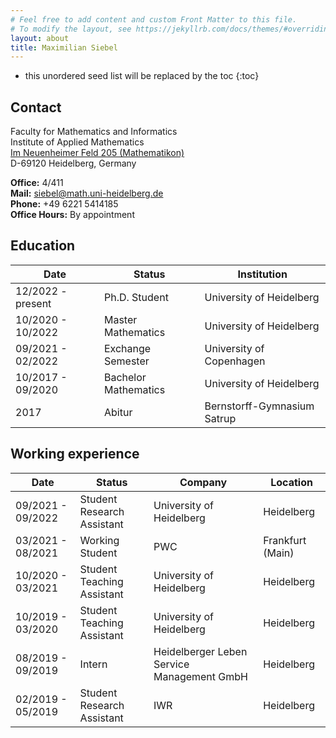 ```yaml
---
# Feel free to add content and custom Front Matter to this file.
# To modify the layout, see https://jekyllrb.com/docs/themes/#overriding-theme-defaults
layout: about
title: Maximilian Siebel
---
```

* this unordered seed list will be replaced by the toc
{:toc}

## Contact

Faculty for Mathematics and Informatics  
Institute of Applied Mathematics  
[Im Neuenheimer Feld 205 (Mathematikon)](https://www.google.com/maps/place/Im+Neuenheimer+Feld+205,+69120+Heidelberg,+Germany)  
D-69120 Heidelberg, Germany  

**Office:** 4/411  
**Mail:** [siebel@math.uni-heidelberg.de](mailto:siebel@math.uni-heidelberg.de)  
**Phone:** +49 6221 5414185  
**Office Hours:** By appointment


## Education

| Date                  | Status              | Institution                           |
|-----------------------|---------------------|---------------------------------------|
| 12/2022 - present     | Ph.D. Student       | University of Heidelberg              |
| 10/2020 - 10/2022     | Master Mathematics   | University of Heidelberg              |
| 09/2021 - 02/2022     | Exchange Semester    | University of Copenhagen              |
| 10/2017 - 09/2020     | Bachelor Mathematics  | University of Heidelberg              |
| 2017                  | Abitur              | Bernstorff-Gymnasium Satrup          |


## Working experience

| Date               | Status                      | Company                                    | Location         |
|--------------------|-----------------------------|--------------------------------------------|-------------------|
| 09/2021 - 09/2022  | Student Research Assistant   | University of Heidelberg                   | Heidelberg        |
| 03/2021 - 08/2021  | Working Student             | PWC                                        | Frankfurt (Main)  |
| 10/2020 - 03/2021  | Student Teaching Assistant   | University of Heidelberg                   | Heidelberg        |
| 10/2019 - 03/2020  | Student Teaching Assistant   | University of Heidelberg                   | Heidelberg        |
| 08/2019 - 09/2019  | Intern                      | Heidelberger Leben Service Management GmbH | Heidelberg        |
| 02/2019 - 05/2019  | Student Research Assistant   | IWR                                        | Heidelberg        |

